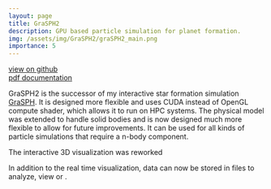 ```yaml
---
layout: page
title: GraSPH2
description: GPU based particle simulation for planet formation.
img: /assets/img/GraSPH2/graSPH2_main.png
importance: 5
---
```


<a href="https://github.com/hschwane/GraSPH2"><i class="fab fa-github"></i> view on github</a><br>
<a href="/assets/pdf/schwanekampAndKraft2020PlanetFormation.pdf "><i class="fas fa-book"></i> pdf documentation</a>

GraSPH2 is the successor of my interactive star formation simulation [GraSPH](/projects/GraSPH). It is designed more flexible and uses CUDA instead of OpenGL compute shader, which allows it to run on HPC systems. The physical model was extended to handle solid bodies and is now designed much more flexible to allow for future improvements. It can be used for all kinds of particle simulations that require a n-body component.

The interactive 3D visualization was reworked

In addition to the real time visualization, data can now be stored in files to analyze, view or .  

